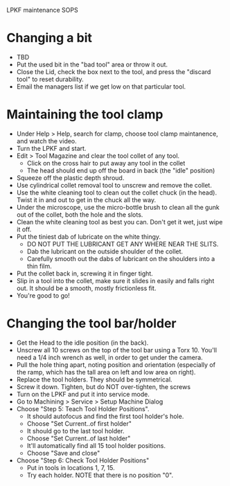 LPKF maintenance SOPS

# Changing a bit

- TBD
- Put the used bit in the "bad tool" area or throw it out.
- Close the Lid, check the box next to the tool, and press the "discard tool" to reset durability.
- Email the managers list if we get low on that particular tool.

# Maintaining the tool clamp

- Under Help > Help, search for clamp, choose tool clamp maintanence, and watch the video.
- Turn the LPKF and start.
- Edit > Tool Magazine and clear the tool collet of any tool.
   - Click on the cross hair to put away any tool in the collet
   - The head should end up off the board in back (the "idle" position)
- Squeeze off the plastic depth shroud.
- Use cylindrical collet removal tool to unscrew and remove the collet.
- Use the white cleaning tool  to clean out the collet chuck (in the head). Twist it in and out to get in the chuck all the way.
- Under the microscope, use the micro-bottle brush to clean all the gunk out of the collet, both the hole and the slots.
- Clean the white cleaning tool as best you can. Don't get it wet, just wipe it off.
- Put the tiniest dab of lubricate on the white thingy.
  - DO NOT PUT THE LUBRICANT GET ANY WHERE NEAR THE SLITS.
  - Dab the lubricant on the outside shoulder of the collet. 
  - Carefully smooth out the dabs of lubricant on the shoulders into a thin film.
- Put the collet back in, screwing it in finger tight.
- Slip in a tool into the collet, make sure it slides in easily and falls right out. It should be a smooth, mostly frictionless fit.
- You're good to go!

# Changing the tool bar/holder

- Get the Head to the idle position (in the back).
- Unscrew all 10 screws on the top of the tool bar using a Torx 10. You'll need a 1/4 inch wrench as well, in order to get under the camera.
- Pull the hole thing apart, noting position and orientation (especially of the ramp, which has the tall area on left and low area on right).
- Replace the tool holders. They should be symmetrical.
- Screw it down. Tighten, but do NOT over-tighten, the screws
- Turn on the LPKF and put it into service mode.
- Go to Machining > Service > Setup Machine Dialog
- Choose "Step 5: Teach Tool Holder Positions".
   - It should autofocus and find the first tool holder's hole.
   - Choose "Set Current..of first holder"
   - It should go to the last tool holder.
   - Choose "Set Current..of last holder"
   - It'll automatically find all 15 tool holder positions.
   - Choose "Save and close"
- Choose "Step 6: Check Tool Holder Positions"
   - Put in tools in locations 1, 7, 15.
   - Try each holder. NOTE that there is no position "0".

